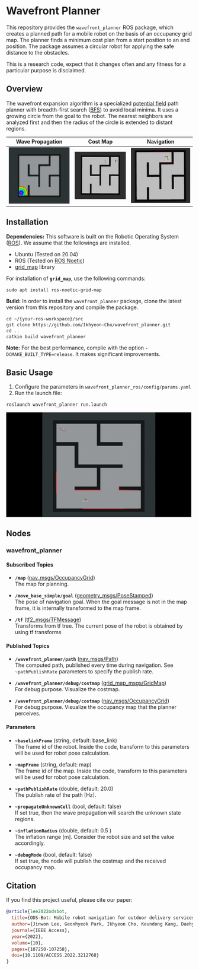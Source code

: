 # Wavefront Planner
This repository provides the `wavefront_planner` ROS package, which creates a planned path for a mobile robot on the basis of an occupancy grid map. The planner finds a minimum cost plan from a start position to an end position. The package assumes a circular robot for applying the safe distance to the obstacles.

This is a research code, expect that it changes often and any fitness for a particular purpose is disclaimed.
## Overview
The wavefront expansion algorithm is a specialized [potential field](https://en.wikipedia.org/wiki/Motion_planning#Artificial_potential_fields) path planner with breadth-first search ([BFS](https://en.wikipedia.org/wiki/Breadth-first_search)) to avoid local minima. It uses a growing circle from the goal to the robot. The nearest neighbors are analyzed first and then the radius of the circle is extended to distant regions.

Wave Propagation | Cost Map | Navigation
:---: | :---: | :---:
<img src="wavefront_planner/docs/wavefront_search.gif" width="250" /> | <img src="wavefront_planner/docs/costmap.gif" width="250" /> | <img src="wavefront_planner/docs/navigation.gif" width="250" /> |

## Installation
**Dependencies:** This software is built on the Robotic Operating System ([ROS](https://www.ros.org/)). We assume that the followings are installed.
- Ubuntu (Tested on 20.04) 
- ROS (Tested on [ROS Noetic](https://wiki.ros.org/noetic))
- [grid_map](https://github.com/ANYbotics/grid_map) library

For installation of **`grid_map`**, use the following commands:
```
sudo apt install ros-noetic-grid-map
```

**Build:** In order to install the `wavefront_planner` package, clone the latest version from this repository and compile the package.
  ```
  cd ~/{your-ros-workspace}/src
  git clone https://github.com/Ikhyeon-Cho/wavefront_planner.git
  cd ..
  catkin build wavefront_planner
  ```
**Note:** For the best performance, complie with the option `-DCMAKE_BUILT_TYPE=release`. It makes significant improvements.

## Basic Usage
1. Configure the parameters in `wavefront_planner_ros/config/params.yaml`
2. Run the launch file:
  ```
  roslaunch wavefront_planner run.launch
  ```

<img src="wavefront_planner/docs/wavefront_planning.gif" width="500" />

## Nodes
### wavefront_planner
#### Subscribed Topics
- **`/map`** ([nav_msgs/OccupancyGrid](https://docs.ros.org/en/noetic/api/nav_msgs/html/msg/OccupancyGrid.html)) <br>
The map for planning.

- **`/move_base_simple/goal`** ([geometry_msgs/PoseStamped](https://docs.ros.org/en/noetic/api/geometry_msgs/html/msg/PoseStamped.html)) <br>
The pose of navigation goal. When the goal message is not in the map frame, it is internally transformed to the map frame. 

- **`/tf`** ([tf2_msgs/TFMessage](https://docs.ros.org/en/jade/api/tf2_msgs/html/msg/TFMessage.html)) <br>
Transforms from tf tree. The current pose of the robot is obtained by using tf transforms

#### Published Topics
- **`/wavefront_planner/path`** ([nav_msgs/Path](https://docs.ros.org/en/noetic/api/nav_msgs/html/msg/Path.html)) <br>
The computed path, published every time during navigation. See `~pathPublishRate` parameters to specify the publish rate.

- **`/wavefront_planner/debug/costmap`** ([grid_map_msgs/GridMap](https://docs.ros.org/en/kinetic/api/grid_map_msgs/html/msg/GridMap.html)) <br>
For debug purpose. Visualize the costmap.

- **`/wavefront_planner/debug/costmap`** ([nav_msgs/OccupancyGrid](https://docs.ros.org/en/noetic/api/nav_msgs/html/msg/OccupancyGrid.html)) <br>
For debug purpose. Visualize the occupancy map that the planner perceives.


#### Parameters
- **`~baselinkFrame`** (string, default: base_link) <br>
    The frame id of the robot. Inside the code, transform to this parameters will be used for robot pose calculation.

- **`~mapFrame`** (string, default: map) <br>
    The frame id of the map. Inside the code, transform to this parameters will be used for robot pose calculation.

- **`~pathPublishRate`** (double, default: 20.0) <br>
    The publish rate of the path [Hz].

- **`~propagateUnknownCell`** (bool, default: false) <br>
    If set true, then the wave propagation will search the unknown state regions.

- **`~inflationRadius`** (double, default: 0.5 ) <br>
    The inflation range [m]. Consider the robot size and set the value accordingly.

- **`~debugMode`** (bool, default: false) <br>
    If set true, the node will publish the costmap and the received occupancy map.

## Citation
If you find this project useful, please cite our paper:

```bibtex
@article{lee2022odsbot,
  title={ODS-Bot: Mobile robot navigation for outdoor delivery services}, 
  author={Jinwon Lee, Geonhyeok Park, Ikhyeon Cho, Keundong Kang, Daehyun Pyo, Soohyun Cho, Minwoo Cho, and Woojin Chung},
  journal={IEEE Access}, 
  year={2022},
  volume={10},
  pages={107250-107258},
  doi={10.1109/ACCESS.2022.3212768}
}
```